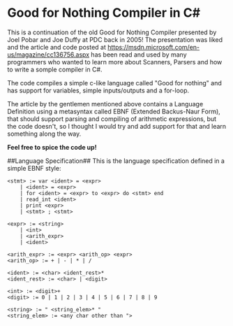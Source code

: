 # Good for Nothing Compiler in C&#35;
This is a continuation of the old Good for Nothing Compiler presented by Joel Pobar and Joe Duffy at PDC back in 2005! 
The presentation was liked and the article and code posted at https://msdn.microsoft.com/en-us/magazine/cc136756.aspx
has been read and used by many programmers who wanted to learn more about Scanners, Parsers and how to write a somple
compiler in C#.

The code compiles a simple c-like language called "Good for nothing" and has support for variables, simple
inputs/outputs and a for-loop.

The article by the gentlemen mentioned above contains a Language Definition using a metasyntax called EBNF 
(Extended Backus-Naur Form), that should support parsing and compiling of arithmetic expressions, but the 
code doesn't, so I thought I would try and add support for that and learn something along the way. 

**Feel free to spice the code up!**

##Language Specification##
This is the language specification defined in a simple EBNF style:

```
<stmt> := var <ident> = <expr>
	| <ident> = <expr>
	| for <ident> = <expr> to <expr> do <stmt> end
	| read_int <ident>
	| print <expr>
	| <stmt> ; <stmt>

<expr> := <string>
	| <int>
	| <arith_expr>
	| <ident>

<arith_expr> := <expr> <arith_op> <expr>
<arith_op> := + | - | * | /

<ident> := <char> <ident_rest>*
<ident_rest> := <char> | <digit>

<int> := <digit>+
<digit> := 0 | 1 | 2 | 3 | 4 | 5 | 6 | 7 | 8 | 9

<string> := " <string_elem>* "
<string_elem> := <any char other than ">
```


